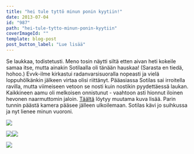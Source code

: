 ```yaml
---
title: "hei tule tyttö minun ponin kyytiin!"
date: 2013-07-04
id: "987"
path: "hei-tule-tytto-minun-ponin-kyytiin"
coverImageId: ""
template: blog-post
post_button_label: "Lue lisää"
---
```


Se laukkaa, todistetusti. Meno tosin näytti siltä etten aivan heti kokeile samaa itse, mutta ainakin Sotilaalla oli tänään hauskaa! (Sarasta en tiedä, hohoo.) Evvk-ilme kirkastui radanvarsisuoralla nopeasti ja vielä loppuhölkänkin jälkeen virtaa olisi riittänyt. Pääasiassa Sotilas sai irroitella ravilla, mutta viimeiseen vetoon se nosti kuin nostikin pyydettäessä laukan. Kaikkineen aamu oli melkoisen onnistunut - vaahtoon asti hionnut iloinen hevonen naarmuttomin jaloin. [Täältä](http://maisaw.otukset.fi/kuvat/2013/Unknown+Soldier/4.7./) löytyy muutama kuva lisää. Parin tunnin päästä kamera pääsee jälleen ulkoilemaan. Sotilas kävi jo suihkussa ja nyt lienee minun vuoroni.

[![](/images/IMG_0051.JPG)](http://4.bp.blogspot.com/-3RFk-NUE0bw/UdVVnZD9K5I/AAAAAAAAGK0/jkpMWzaMeQA/s800/IMG_0051.JPG)

[![](/images/IMG_0078.JPG)](http://4.bp.blogspot.com/-zCHpCaVvwsg/UdVVmwgFCoI/AAAAAAAAGKs/krAnFmgOk48/s800/IMG_0078.JPG)[![](/images/IMG_0198.JPG)](http://3.bp.blogspot.com/-rQ_lwKWbWbY/UdVVpUOTtaI/AAAAAAAAGLQ/8U9sY9mMJDc/s800/IMG_0198.JPG)

[![](/images/ak.jpg)](http://1.bp.blogspot.com/-mSrLcHgYZuc/UdVaL8Z7K2I/AAAAAAAAGLg/1DmlXaEHeRE/s200/ak.jpg)
